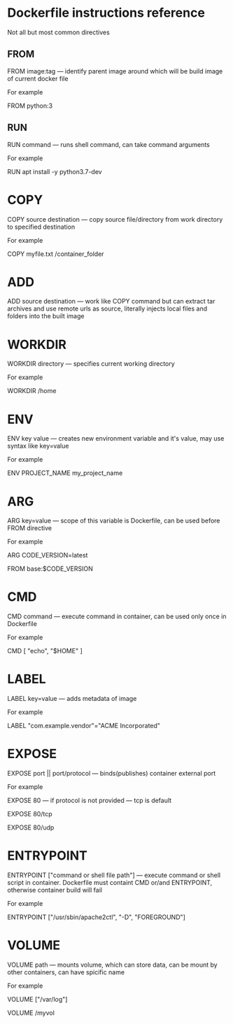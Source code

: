 # Dockerfile instructions reference
Not all but most common directives

## FROM
FROM image:tag — identify parent image around which will be build image of current docker file


For example

FROM python:3

## RUN
RUN command — runs shell command, can take command arguments


For example

RUN apt install -y python3.7-dev

# COPY
COPY source destination — copy source file/directory from work directory to specified destination


For example

COPY myfile.txt /container_folder

# ADD
ADD source destination — work like COPY command but can extract tar archives and use remote urls as source, literally injects local files and folders into the built image

# WORKDIR
WORKDIR directory — specifies current working directory


For example

WORKDIR /home

# ENV
ENV key value — creates new environment variable and it's value, may use syntax like key=value


For example

ENV PROJECT_NAME my_project_name

# ARG
ARG key=value — scope of this variable is Dockerfile, can be used before FROM directive


For example

ARG CODE_VERSION=latest

FROM base:$CODE_VERSION

# CMD
CMD command — execute command in container, can be used only once in Dockerfile


For example

CMD [ "echo", "$HOME" ]

# LABEL
LABEL key=value — adds metadata of image


For example

LABEL "com.example.vendor"="ACME Incorporated"

# EXPOSE
EXPOSE port || port/protocol — binds(publishes) container external port


For example

EXPOSE 80 — if protocol is not provided — tcp is default

EXPOSE 80/tcp

EXPOSE 80/udp

# ENTRYPOINT
ENTRYPOINT ["command or shell file path"] — execute command or shell script in container. Dockerfile must containt CMD or/and ENTRYPOINT, otherwise container build will fail


For example

ENTRYPOINT ["/usr/sbin/apache2ctl", "-D", "FOREGROUND"]

# VOLUME
VOLUME path — mounts volume, which can store data, can be mount by other containers, can have spicific name


For example

VOLUME ["/var/log"]

VOLUME /myvol

